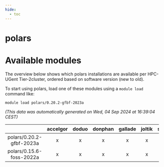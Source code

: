 ```yaml
---
hide:
  - toc
---
```


polars
======

# Available modules


The overview below shows which polars installations are available per HPC-UGent Tier-2cluster, ordered based on software version (new to old).

To start using polars, load one of these modules using a `module load` command like:

```shell
module load polars/0.20.2-gfbf-2023a
```

*(This data was automatically generated on Wed, 04 Sep 2024 at 16:39:04 CEST)*  

| |accelgor|doduo|donphan|gallade|joltik|shinx|skitty|
| :---: | :---: | :---: | :---: | :---: | :---: | :---: | :---: |
|polars/0.20.2-gfbf-2023a|x|x|x|x|x|x|x|
|polars/0.15.6-foss-2022a|x|x|x|x|x|-|x|
